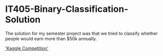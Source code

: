 # IT405-Binary-Classification-Solution

The solution for my semester project was that we tried to classify whether people would earn more than $50k annually.

['Kaggle Competition'](https://www.kaggle.com/c/it405-dm-and-bi-2021-2022/overview)

